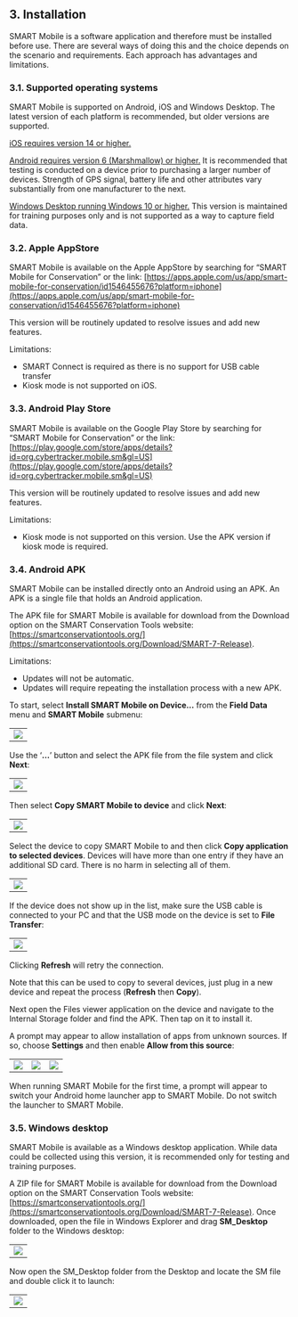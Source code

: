 ## 3. Installation
SMART Mobile is a software application and therefore must be installed before use. There are several ways of doing this and the choice depends on the scenario and requirements. Each approach has advantages and limitations.

### 3.1. Supported operating systems
SMART Mobile is supported on Android, iOS and Windows Desktop. The latest version of each platform is recommended, but older versions are supported.

<span style="text-decoration:underline;">iOS requires version 14 or higher.</span>

<span style="text-decoration:underline;">Android requires version 6 (Marshmallow) or higher.</span> It is recommended that testing is conducted on a device prior to purchasing a larger number of devices. Strength of GPS signal, battery life and other attributes vary substantially from one manufacturer to the next.

<span style="text-decoration:underline;">Windows Desktop running Windows 10 or higher.</span> This version is maintained for training purposes only and is not supported as a way to capture field data.

### 3.2. Apple AppStore
SMART Mobile is available on the Apple AppStore by searching for “SMART Mobile for Conservation” or the link:
[https://apps.apple.com/us/app/smart-mobile-for-conservation/id1546455676?platform=iphone](https://apps.apple.com/us/app/smart-mobile-for-conservation/id1546455676?platform=iphone)

This version will be routinely updated to resolve issues and add new features.

Limitations:
* SMART Connect is required as there is no support for USB cable transfer
* Kiosk mode is not supported on iOS.

### 3.3. Android Play Store
SMART Mobile is available on the Google Play Store by searching for “SMART Mobile for Conservation” or the link:
[https://play.google.com/store/apps/details?id=org.cybertracker.mobile.sm&gl=US](https://play.google.com/store/apps/details?id=org.cybertracker.mobile.sm&gl=US)

This version will be routinely updated to resolve issues and add new features. 

Limitations:
* Kiosk mode is not supported on this version. Use the APK version if kiosk mode is required.

### 3.4. Android APK
SMART Mobile can be installed directly onto an Android using an APK. An APK is a single file that holds an Android application.

The APK file for SMART Mobile is available for download from the Download option on the SMART Conservation Tools website: [https://smartconservationtools.org/](https://smartconservationtools.org/Download/SMART-7-Release). 

Limitations:
* Updates will not be automatic. 
* Updates will require repeating the installation process with a new APK.

To start, select **Install SMART Mobile on Device…** from the **Field Data** menu and **SMART Mobile** submenu:
<table>
<tr>
<td><img src="{{ site.baseurl }}/assets/smart/image82.png" /></td>
</tr>
</table>

Use the ‘**…**’ button and select the APK file from the file system and click **Next**:
<table>
<tr>
<td><img src="{{ site.baseurl }}/assets/smart/image102.png" /></td>
</tr>
</table>

Then select **Copy SMART Mobile to device** and click **Next**:
<table>
<tr>
<td><img src="{{ site.baseurl }}/assets/smart/image31.png" /></td>
</tr>
</table>

Select the device to copy SMART Mobile to and then click **Copy application to selected devices**. Devices will have more than one entry if they have an additional SD card. There is no harm in selecting all of them.
<table>
<tr>
<td><img src="{{ site.baseurl }}/assets/smart/image37.png" /></td>
</tr>
</table>

If the device does not show up in the list, make sure the USB cable is connected to your PC and that the USB mode on the device is set to **File Transfer**:
<table>
<tr>
<td><img src="{{ site.baseurl }}/assets/smart/image173.png" /></td>
</tr>
</table>

Clicking **Refresh** will retry the connection.

Note that this can be used to copy to several devices, just plug in a new device and repeat the process (**Refresh** then **Copy**).

Next open the Files viewer application on the device and navigate to the Internal Storage folder and find the APK. Then tap on it to install it.

A prompt may appear to allow installation of apps from unknown sources. If so, choose **Settings** and then enable **Allow from this source**:
<table>
<tr>
<td><img src="{{ site.baseurl }}/assets/smart/image204.png" /></td>
<td><img src="{{ site.baseurl }}/assets/smart/image78.png" /></td>
<td><img src="{{ site.baseurl }}/assets/smart/image186.png" /></td>
</tr>
</table>

When running SMART Mobile for the first time, a prompt will appear to switch your Android home launcher app to SMART Mobile. Do not switch the launcher to SMART Mobile.

### 3.5. Windows desktop
SMART Mobile is available as a Windows desktop application. While data could be collected using this version, it is recommended only for testing and training purposes.

A ZIP file for SMART Mobile is available for download from the Download option on the SMART Conservation Tools website: [https://smartconservationtools.org/](https://smartconservationtools.org/Download/SMART-7-Release). Once downloaded, open the file in Windows Explorer and drag **SM_Desktop** folder to the Windows desktop:
<table>
<tr>
<td><img src="{{ site.baseurl }}/assets/smart/image256.png" /></td>
</tr>
</table>

Now open the SM_Desktop folder from the Desktop and locate the SM file and double click it to launch:
<table>
<tr>
<td><img src="{{ site.baseurl }}/assets/smart/image206.png" /></td>
</tr>
</table>
